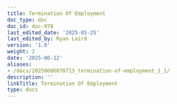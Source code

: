 ```yaml
---
title: Termination Of Employment
doc_type: doc
doc_id: doc-978
last_edited_date: '2025-05-25'
last_edited_by: Ryan Laird
version: '1.0'
weight: 2
date: '2025-06-12'
aliases:
- /docs/20250606070713_termination-of-employment_1_1/
description: ''
linkTitle: Termination Of Employment
type: docs
---
```


